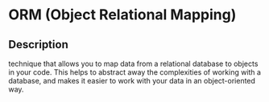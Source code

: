 # ORM (Object Relational Mapping)

## Description 
technique that allows you to map data from a relational database to objects in your code. 
This helps to abstract away the complexities of working with a database, and makes it easier to work with your data in an object-oriented way.

